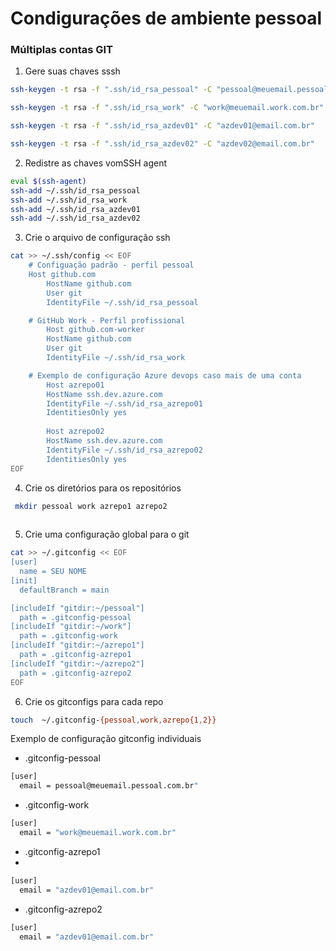 # Condigurações de ambiente pessoal

### Múltiplas contas GIT 

1. Gere suas chaves sssh
```bash
ssh-keygen -t rsa -f ".ssh/id_rsa_pessoal" -C "pessoal@meuemail.pessoal.com.br"

ssh-keygen -t rsa -f ".ssh/id_rsa_work" -C "work@meuemail.work.com.br"

ssh-keygen -t rsa -f ".ssh/id_rsa_azdev01" -C "azdev01@email.com.br"

ssh-keygen -t rsa -f ".ssh/id_rsa_azdev02" -C "azdev02@email.com.br"


```
2. Redistre as chaves vomSSH agent

```bash
eval $(ssh-agent)
ssh-add ~/.ssh/id_rsa_pessoal
ssh-add ~/.ssh/id_rsa_work
ssh-add ~/.ssh/id_rsa_azdev01
ssh-add ~/.ssh/id_rsa_azdev02
```
3. Crie o arquivo de configuração ssh

```bash
cat >> ~/.ssh/config << EOF
    # Configuação padrão - perfil pessoal
    Host github.com
        HostName github.com
        User git
        IdentityFile ~/.ssh/id_rsa_pessoal

    # GitHub Work - Perfil profissional
        Host github.com-worker
        HostName github.com
        User git
        IdentityFile ~/.ssh/id_rsa_work

    # Exemplo de configuração Azure devops caso mais de uma conta
        Host azrepo01
        HostName ssh.dev.azure.com
        IdentityFile ~/.ssh/id_rsa_azrepo01
        IdentitiesOnly yes
        
        Host azrepo02
        HostName ssh.dev.azure.com
        IdentityFile ~/.ssh/id_rsa_azrepo02
        IdentitiesOnly yes
EOF
```
4. Crie os diretórios para os repositórios

```bash
 mkdir pessoal work azrepo1 azrepo2
 
```
5. Crie uma configuração global para o git

```bash
cat >> ~/.gitconfig << EOF
[user]
  name = SEU NOME 
[init]
  defaultBranch = main

[includeIf "gitdir:~/pessoal"]
  path = .gitconfig-pessoal
[includeIf "gitdir:~/work"]
  path = .gitconfig-work
[includeIf "gitdir:~/azrepo1"]
  path = .gitconfig-azrepo1
[includeIf "gitdir:~/azrepo2"]
  path = .gitconfig-azrepo2
EOF
```
6. Crie os gitconfigs para cada repo
```bash 
touch  ~/.gitconfig-{pessoal,work,azrepo{1,2}}
```
Exemplo de configuração gitconfig individuais

- .gitconfig-pessoal
```bash
[user]
  email = pessoal@meuemail.pessoal.com.br"
```
- .gitconfig-work

```bash
[user]
  email = "work@meuemail.work.com.br"
```
- .gitconfig-azrepo1
- 
```bash
[user]
  email = "azdev01@email.com.br"
```
- .gitconfig-azrepo2

```bash
[user]
  email = "azdev01@email.com.br"
```

